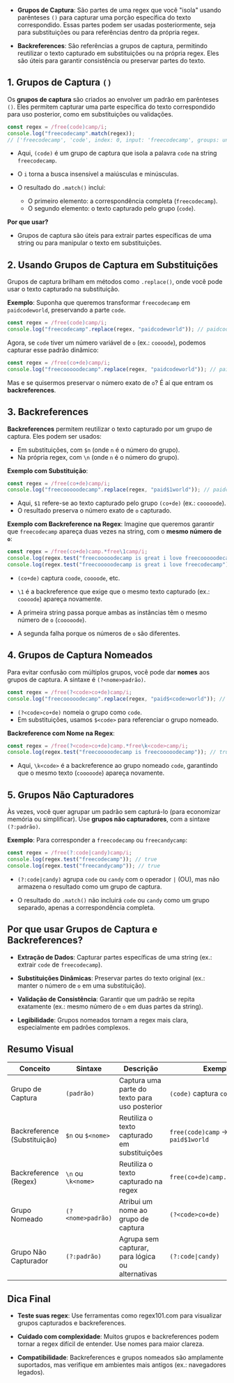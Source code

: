 - **Grupos de Captura**: São partes de uma regex que você "isola" usando parênteses `()` para capturar uma porção específica do texto correspondido. Essas partes podem ser usadas posteriormente, seja para substituições ou para referências dentro da própria regex.
  
- **Backreferences**: São referências a grupos de captura, permitindo reutilizar o texto capturado em substituições ou na própria regex. Eles são úteis para garantir consistência ou preservar partes do texto.

## 1. Grupos de Captura `()`

Os **grupos de captura** são criados ao envolver um padrão em parênteses `()`. Eles permitem capturar uma parte específica do texto correspondido para uso posterior, como em substituições ou validações.

```javascript
const regex = /free(code)camp/i;
console.log("freecodecamp".match(regex)); 
// ['freecodecamp', 'code', index: 0, input: 'freecodecamp', groups: undefined]
```

- Aqui, `(code)` é um grupo de captura que isola a palavra `code` na string `freecodecamp`.
  
- O `i` torna a busca insensível a maiúsculas e minúsculas.

- O resultado do `.match()` inclui:
  - O primeiro elemento: a correspondência completa (`freecodecamp`).
  - O segundo elemento: o texto capturado pelo grupo (`code`).

**Por que usar?**
- Grupos de captura são úteis para extrair partes específicas de uma string ou para manipular o texto em substituições.

## 2. Usando Grupos de Captura em Substituições

Grupos de captura brilham em métodos como `.replace()`, onde você pode usar o texto capturado na substituição.

**Exemplo**:
Suponha que queremos transformar `freecodecamp` em `paidcodeworld`, preservando a parte `code`.
```javascript
const regex = /free(code)camp/i;
console.log("freecodecamp".replace(regex, "paidcodeworld")); // paidcodeworld
```

Agora, se `code` tiver um número variável de `o` (ex.: `coooode`), podemos capturar esse padrão dinâmico:
```javascript
const regex = /free(co+de)camp/i;
console.log("freecooooodecamp".replace(regex, "paidcodeworld")); // paidcodeworld
```

Mas e se quisermos preservar o número exato de `o`? É aí que entram os **backreferences**.

## 3. Backreferences

**Backreferences** permitem reutilizar o texto capturado por um grupo de captura. Eles podem ser usados:

- Em substituições, com `$n` (onde `n` é o número do grupo).
- Na própria regex, com `\n` (onde `n` é o número do grupo).

**Exemplo com Substituição**:
```javascript
const regex = /free(co+de)camp/i;
console.log("freecooooodecamp".replace(regex, "paid$1world")); // paidcoooooworld
```

- Aqui, `$1` refere-se ao texto capturado pelo grupo `(co+de)` (ex.: `cooooode`).
- O resultado preserva o número exato de `o` capturado.

**Exemplo com Backreference na Regex**:
Imagine que queremos garantir que `freecodecamp` apareça duas vezes na string, com o **mesmo número de `o`**:

```javascript
const regex = /free(co+de)camp.*free\1camp/i;
console.log(regex.test("freecooooodecamp is great i love freecooooodecamp")); // true 
console.log(regex.test("freecooooodecamp is great i love freecodecamp")); // false
```

- `(co+de)` captura `coode`, `coooode`, etc.
  
- `\1` é a backreference que exige que o mesmo texto capturado (ex.: `coooode`) apareça novamente.

- A primeira string passa porque ambas as instâncias têm o mesmo número de `o` (`cooooode`).
  
- A segunda falha porque os números de `o` são diferentes.

## 4. Grupos de Captura Nomeados

Para evitar confusão com múltiplos grupos, você pode dar **nomes** aos grupos de captura. A sintaxe é `(?<nome>padrão)`.

```javascript
const regex = /free(?<code>co+de)camp/i;
console.log("freecooooodecamp".replace(regex, "paid$<code>world")); // paidcoooooworld
```

- `(?<code>co+de)` nomeia o grupo como `code`.
- Em substituições, usamos `$<code>` para referenciar o grupo nomeado.

**Backreference com Nome na Regex**:
```javascript
const regex = /free(?<code>co+de)camp.*free\k<code>camp/i;
console.log(regex.test("freecooooodecamp is freecooooodecamp")); // true
```

- Aqui, `\k<code>` é a backreference ao grupo nomeado `code`, garantindo que o mesmo texto (`cooooode`) apareça novamente.

## 5. Grupos Não Capturadores

Às vezes, você quer agrupar um padrão sem capturá-lo (para economizar memória ou simplificar). Use **grupos não capturadores**, com a sintaxe `(?:padrão)`.

**Exemplo**:
Para corresponder a `freecodecamp` ou `freecandycamp`:
```javascript
const regex = /free(?:code|candy)camp/i;
console.log(regex.test("freecodecamp")); // true 
console.log(regex.test("freecandycamp")); // true
```

- `(?:code|candy)` agrupa `code` ou `candy` com o operador `|` (OU), mas não armazena o resultado como um grupo de captura.

- O resultado do `.match()` não incluirá `code` ou `candy` como um grupo separado, apenas a correspondência completa.

## Por que usar Grupos de Captura e Backreferences?

- **Extração de Dados**: Capturar partes específicas de uma string (ex.: extrair `code` de `freecodecamp`).
  
- **Substituições Dinâmicas**: Preservar partes do texto original (ex.: manter o número de `o` em uma substituição).
  
- **Validação de Consistência**: Garantir que um padrão se repita exatamente (ex.: mesmo número de `o` em duas partes da string).
  
- **Legibilidade**: Grupos nomeados tornam a regex mais clara, especialmente em padrões complexos.

## Resumo Visual

| Conceito                     | Sintaxe            | Descrição                                        | Exemplo                          |
| ---------------------------- | ------------------ | ------------------------------------------------ | -------------------------------- |
| Grupo de Captura             | `(padrão)`         | Captura uma parte do texto para uso posterior    | `(code)` captura `code`          |
| Backreference (Substituição) | `$n` ou `$<nome>`  | Reutiliza o texto capturado em substituições     | `free(code)camp` → `paid$1world` |
| Backreference (Regex)        | `\n` ou `\k<nome>` | Reutiliza o texto capturado na regex             | `free(co+de)camp.*free\1camp`    |
| Grupo Nomeado                | `(?<nome>padrão)`  | Atribui um nome ao grupo de captura              | `(?<code>co+de)`                 |
| Grupo Não Capturador         | `(?:padrão)`       | Agrupa sem capturar, para lógica ou alternativas | `(?:code\|candy)`                |

## Dica Final

- **Teste suas regex**: Use ferramentas como regex101.com para visualizar grupos capturados e backreferences.
  
- **Cuidado com complexidade**: Muitos grupos e backreferences podem tornar a regex difícil de entender. Use nomes para maior clareza.
  
- **Compatibilidade**: Backreferences e grupos nomeados são amplamente suportados, mas verifique em ambientes mais antigos (ex.: navegadores legados).
